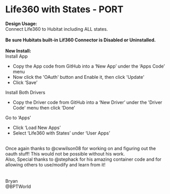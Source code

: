 # Life360 with States - PORT
<b>Design Usage:</b><br>
Connect Life360 to Hubitat including ALL states.<br><br>
<b>Be sure Hubitats built-in Lif360 Connector is Disabled or Uninstalled.</b><br><br>
<b>New Install:</b><br>
Install App
* Copy the App code from GitHub into a ‘New App’ under the ‘Apps Code’ menu
* Now click the 'OAuth' button and Enable it, then click 'Update'
* Click ‘Save’

Install Both Drivers
* Copy the Driver code from GitHub into a ‘New Driver’ under the 'Driver Code' menu then click ‘Done’

Go to ‘Apps’
* Click ‘Load New Apps’
* Select ‘Life360 with States’ under ‘User Apps’
<br>
Once again thanks to @cwwilson08 for working on and figuring out the oauth stuff!  This would not be possible without his work.<br>Also, Special thanks to @stephack for his amazing container code and for allowing others to use/modify and learn from it!<br><br>

<br>
Bryan<br>
@BPTWorld

